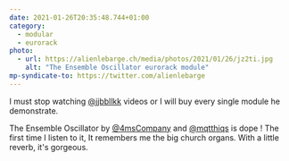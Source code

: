 ```yaml
---
date: 2021-01-26T20:35:48.744+01:00
category:
  - modular
  - eurorack
photo:
  - url: https://alienlebarge.ch/media/photos/2021/01/26/jz2ti.jpg
    alt: "The Ensemble Oscillator eurorack module"
mp-syndicate-to: https://twitter.com/alienlebarge
---
```

I must stop watching [@jjbbllkk](https://twitter.com/jjbbllkk) videos or I will buy every single module he demonstrate.

The Ensemble Oscillator by [@4msCompany](https://twitter.com/4msCompany) and [@mqtthiqs](https://twitter.com/mqtthiqs) is dope ! The first time I listen to it, It remembers me the big church organs. With a little reverb, it's gorgeous.
